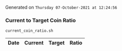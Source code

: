 Generated on `Thursday 07-October-2021 at 12:24:56`

### Current to Target Coin Ratio
`current_coin_ratio.sh`

Date|Current|Target|Ratio
---|---|---|---
